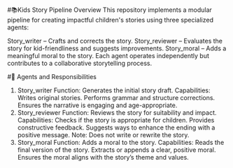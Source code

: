 #📚Kids Story Pipeline
Overview
This repository implements a modular pipeline for creating impactful children's stories using three specialized agents:

Story_writer – Crafts and corrects the story.
Story_reviewer – Evaluates the story for kid-friendliness and suggests improvements.
Story_moral – Adds a meaningful moral to the story.
Each agent operates independently but contributes to a collaborative storytelling process.

#🧠 Agents and Responsibilities
1. Story_writer
Function: Generates the initial story draft.
Capabilities:
Writes original stories.
Performs grammar and structure corrections.
Ensures the narrative is engaging and age-appropriate.
2. Story_reviewer
Function: Reviews the story for suitability and impact.
Capabilities:
Checks if the story is appropriate for children.
Provides constructive feedback.
Suggests ways to enhance the ending with a positive message.
Note: Does not write or rewrite the story.
3. Story_moral
Function: Adds a moral to the story.
Capabilities:
Reads the final version of the story.
Extracts or appends a clear, positive moral.
Ensures the moral aligns with the story’s theme and values.

